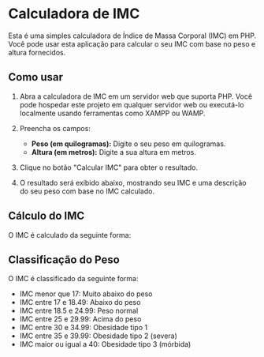 # Calculadora de IMC

Esta é uma simples calculadora de Índice de Massa Corporal (IMC) em PHP. Você pode usar esta aplicação para calcular o seu IMC com base no peso e altura fornecidos.

## Como usar

1. Abra a calculadora de IMC em um servidor web que suporta PHP. Você pode hospedar este projeto em qualquer servidor web ou executá-lo localmente usando ferramentas como XAMPP ou WAMP.

2. Preencha os campos:
   - **Peso (em quilogramas):** Digite o seu peso em quilogramas.
   - **Altura (em metros):** Digite a sua altura em metros.

3. Clique no botão "Calcular IMC" para obter o resultado.

4. O resultado será exibido abaixo, mostrando seu IMC e uma descrição do seu peso com base no IMC calculado.

## Cálculo do IMC

O IMC é calculado da seguinte forma:

## Classificação do Peso

O IMC é classificado da seguinte forma:

- IMC menor que 17: Muito abaixo do peso
- IMC entre 17 e 18.49: Abaixo do peso
- IMC entre 18.5 e 24.99: Peso normal
- IMC entre 25 e 29.99: Acima do peso
- IMC entre 30 e 34.99: Obesidade tipo 1
- IMC entre 35 e 39.99: Obesidade tipo 2 (severa)
- IMC maior ou igual a 40: Obesidade tipo 3 (mórbida)
